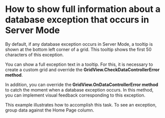 # How to show full information about a database exception that occurs in Server Mode


<p>By default, if any database exception occurs in Server Mode, a tooltip is shown at the bottom left corner of a grid. This tooltip shows the first 50 characters of this exception. </p><p>You can show a full exception text in a tooltip. For this, it is necessary to create a custom grid and override the <strong>GridView.CheckDataControllerError method</strong>. </p><p>In addition, you can override the<strong> </strong><strong>GridView.OnDataControllerError method</strong> to catch the moment when a database exception occurs. In this method, you can implement visual feedback corresponding to this exception. </p><p>This example illustrates how to accomplish this task. To see an exception, group data against the Home Page column. </p>

<br/>


